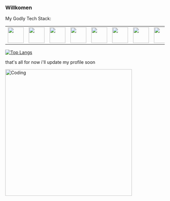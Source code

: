 ### Willkomen 



My Godly Tech Stack:
<table>
    <tbody>
        <tr>
            <td>
            <img height="50" src="https://www.freepnglogos.com/uploads/logo-mysql-png/logo-mysql-mysql-logo-png-images-are-download-crazypng-21.png" />
            </td>
            <td>
            <img height="50" src="https://upload.wikimedia.org/wikipedia/commons/thumb/2/29/Postgresql_elephant.svg/1985px-Postgresql_elephant.svg.png" />
            </td>
            <td>
            <img height="50" src="https://upload.wikimedia.org/wikipedia/commons/thumb/4/4c/Typescript_logo_2020.svg/1200px-Typescript_logo_2020.svg.png"/>
            </td>
            <td>
            <img height="50" src="https://upload.wikimedia.org/wikipedia/commons/thumb/9/95/Vue.js_Logo_2.svg/2367px-Vue.js_Logo_2.svg.png"/>
            </td>
            <td>
            <img height="50" src="https://upload.wikimedia.org/wikipedia/commons/thumb/a/a7/React-icon.svg/2300px-React-icon.svg.png"/>
            </td>
             <td>
            <img height="50" src="https://upload.wikimedia.org/wikipedia/commons/thumb/d/d9/Node.js_logo.svg/2560px-Node.js_logo.svg.png"/>
            </td>
             <td>
            <img height="50" src="https://upload.wikimedia.org/wikipedia/commons/thumb/3/31/Webysther_20160423_-_Elephpant.svg/2560px-Webysther_20160423_-_Elephpant.svg.png"/>
            </td>
              <td>
            <img height="50" src="https://upload.wikimedia.org/wikipedia/commons/thumb/9/9a/Laravel.svg/985px-Laravel.svg.png"/>
            </td>
             <td>
            <img height="50" src="https://upload.wikimedia.org/wikipedia/commons/7/7e/Dart-logo.png"/>
            </td>
             <td>
            <img height="50" src="https://w7.pngwing.com/pngs/537/866/png-transparent-flutter-hd-logo.png"/>
            </td>
        </tr>
    </tbody>
</table>

 
[![Top Langs](https://github-readme-stats-git-masterrstaa-rickstaa.vercel.app/api/top-langs/?username=admiral-gunter&theme=dracula&layout=compact)](https://github.com/anuraghazra/github-readme-stats)

that's all for now i'll update my profile soon

<img align="center" alt="Coding" width="400" src="https://media.tenor.com/oZU8_qYQ-oEAAAAC/iwakura-lain.gif">

<!--
**admiral-gunter/admiral-gunter** is a ✨ _special_ ✨ repository because its `README.md` (this file) appears on your GitHub profile.

Here are some ideas to get you started:

- 🔭 I’m currently working on ...
- 🌱 I’m currently learning ...
- 👯 I’m looking to collaborate on ...
- 🤔 I’m looking for help with ...
- 💬 Ask me about ...
- 📫 How to reach me: ...
- 😄 Pronouns: ...
- ⚡ Fun fact: ...
-->
